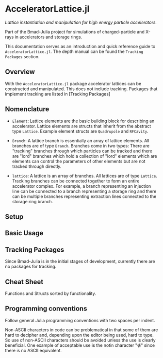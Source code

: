 # AcceleratorLattice.jl

*Lattice instantiation and manipulation for high energy particle accelerators.*

Part of the Bmad-Julia project for simulations of charged-particle and X-rays
in accelerators and storage rings. 

This documentation serves as an introduction and quick reference guide to `AcceleratorLattice.jl`.
The depth manual can be found the `Tracking Packages` section.

## Overview

With the `AcceleratorLattice.jl` package accelerator lattices can be constructed and manipulated.
This does not include tracking. Packages that implement tracking are listed in [Tracking Packages]

## Nomenclature

- `Element`: Lattice elements are the basic building block for describing an accelerator. Lattice elements are structs that inherit from the abstract type `Lattice`. Example element structs are `Quadrupole` and `RFCavity`.

- `Branch`: A lattice branch is essentially an array of lattice elements. All branches are of type  `Branch`. Branches come in two types: There are "tracking" branches through which particles can be tracked and there are "lord" branches which hold a collection of "lord" elements which are elements can control the parameters of other elements but are not tracked through directly. 

- `lattice`: A lattice is an array of branches. All lattices are of type `Lattice`. Tracking branches can be connected together to form an entire accelerator complex. For example, a branch representing an injection line can be connected to a branch representing a storage ring and there can be multiple branches representing extraction lines connected to the storage ring branch.

## Setup

## Basic Usage

## Tracking Packages

Since Bmad-Julia is in the initial stages of development, currently there are no packages for tracking.

## Cheat Sheet

Functions and Structs sorted by functionality.

## Programming conventions

Follow general Julia programming conventions with two spaces per indent.

Non-ASCII characters in code can be problematical in that some of them are hard to decipher and,
depending upon the editor being used, hard to type. So use of non-ASCII characters should be
avoided unless the use is clearly beneficial. One example of acceptable use is the notin character "∉" since
there is no ASCII equivalent. 